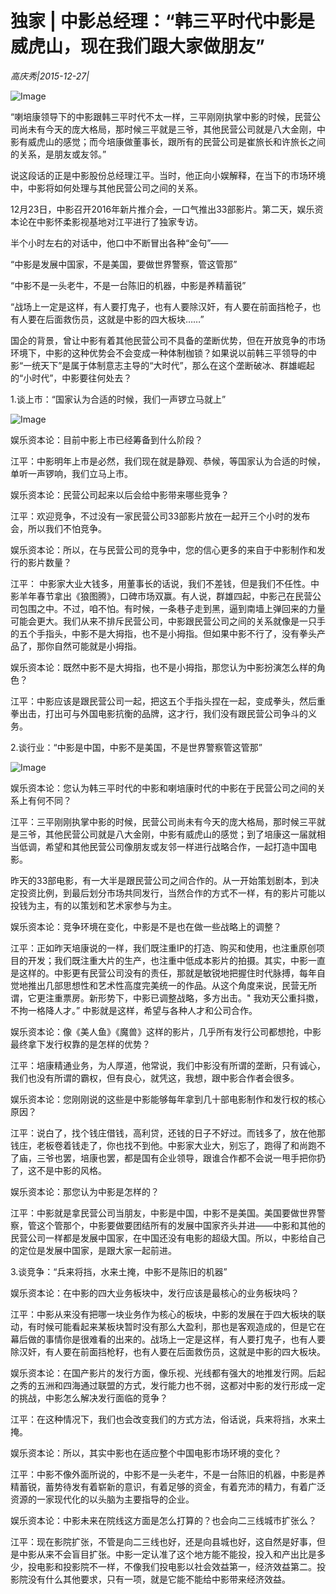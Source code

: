 # 独家 | 中影总经理：“韩三平时代中影是威虎山，现在我们跟大家做朋友”

*高庆秀|2015-12-27|*

![Image](http://static.ylzbl.com/uploads/ueditor/php/upload/image/20171011/1507708530439956.jpeg)

“喇培康领导下的中影跟韩三平时代不太一样，三平刚刚执掌中影的时候，民营公司尚未有今天的庞大格局，那时候三平就是三爷，其他民营公司就是八大金刚，中影有威虎山的感觉；而今培康做董事长，跟所有的民营公司是崔旅长和许旅长之间的关系，是朋友或友邻。”

说这段话的正是中影股份总经理江平。当时，他正向小娱解释，在当下的市场环境中，中影将如何处理与其他民营公司之间的关系。

12月23日，中影召开2016年新片推介会，一口气推出33部影片。第二天，娱乐资本论在中影怀柔影视基地对江平进行了独家专访。

半个小时左右的对话中，他口中不断冒出各种“金句”——

“中影是发展中国家，不是美国，要做世界警察，管这管那”

“中影不是一头老牛，不是一台陈旧的机器，中影是养精蓄锐”

“战场上一定是这样，有人要打鬼子，也有人要除汉奸，有人要在前面挡枪子，也有人要在后面救伤员，这就是中影的四大板块……”

国企的背景，曾让中影有着其他民营公司不具备的垄断优势，但在开放竞争的市场环境下，中影的这种优势会不会变成一种体制枷锁？如果说以前韩三平领导的中影“一统天下”是属于体制意志主导的“大时代”，那么在这个垄断破冰、群雄崛起的“小时代”，中影要往何处去？

1.谈上市：“国家认为合适的时候，我们一声锣立马就上”

![Image](http://si1.go2yd.com/get-image/0HOGaEH91CC)

娱乐资本论：目前中影上市已经筹备到什么阶段？

江平：中影明年上市是必然，我们现在就是静观、恭候，等国家认为合适的时候，单听一声锣响，我们立马上市。

娱乐资本论：民营公司起来以后会给中影带来哪些竞争？

江平：欢迎竞争，不过没有一家民营公司33部影片放在一起开三个小时的发布会，所以我们不怕竞争。

娱乐资本论：所以，在与民营公司的竞争中，您的信心更多的来自于中影制作和发行的影片数量？

江平： 中影家大业大钱多，用董事长的话说，我们不差钱，但是我们不任性。中影羊年春节拿出《狼图腾》，口碑市场双赢。有人说，群雄四起，中影己在民营公司包围之中。不过，咱不怕。有时候，一条巷子走到黑，逼到南墙上弹回来的力量可能会更大。我们从来不排斥民营公司，中影跟民营公司之间的关系就像是一只手的五个手指头，中影不是大拇指，也不是小拇指。但如果中影不行了，没有拳头产品了，那你自然可能就是小拇指。

娱乐资本论：既然中影不是大拇指，也不是小拇指，那您认为中影扮演怎么样的角色？

江平：中影应该是跟民营公司一起，把这五个手指头捏在一起，变成拳头，然后重拳出击，打出可与外国电影抗衡的品牌，这才行，我们没有跟民营公司争斗的义务。

2.谈行业：“中影是中国，中影不是美国，不是世界警察管这管那”

![Image](http://si1.go2yd.com/get-image/0HOGaBLMSoq)

娱乐资本论：您认为韩三平时代的中影和喇培康时代的中影在于民营公司之间的关系上有何不同？

江平：三平刚刚执掌中影的时候，民营公司尚未有今天的庞大格局，那时候三平就是三爷，其他民营公司就是八大金刚，中影有威虎山的感觉；到了培康这一届就相当低调，希望和其他民营公司像朋友或友邻一样进行战略合作，一起打造中国电影。

昨天的33部电影，有一大半是跟民营公司之间合作的。从一开始策划剧本，到决定投资比例，到最后划分市场共同发行，当然合作的方式不一样，有的影片可能以投钱为主，有的以策划和艺术家参与为主。

娱乐资本论：竞争环境在变化，中影是不是也在做一些战略上的调整？

江平：正如昨天培康说的一样，我们既注重IP的打造、购买和使用，也注重原创项目的开发；我们既注重大片的生产，也注重中低成本影片的拍摄。其实，中影一直是这样的。中影更有民营公司没有的责任，那就是敏锐地把握住时代脉搏，每年自觉地推出几部思想性和艺术性高度完美统一的作品。从这个角度来说，民营无所谓，它更注重票房。新形势下，中影已调整战略，多方出击。" 我劝天公重抖擞，不拘一格降人才。” 中影就是这样，希望与各种人才和公司合作。

娱乐资本论：像《美人鱼》《魔兽》这样的影片，几乎所有发行公司都想抢，中影最终拿下发行权靠的是怎样的优势？

江平：培康精通业务，为人厚道，他常说，我们中影没有所谓的垄断，只有诚心，我们也没有所谓的霸权，但有良心，就凭这，我想，跟中影合作者会很多。

娱乐资本论：您刚刚说的这些是中影能够每年拿到几十部电影制作和发行权的核心原因？

江平：说白了，找个钱庄借钱，高利贷，还钱的日子不好过。而钱多了，放在他那钱庄，老板卷着钱走了，你也找不到他。中影家大业大，别忘了，跑得了和尚跑不了庙，三爷也罢，培康也罢，都是国有企业领导，跟谁合作都不会说一甩手把你扔了，这不是中影的风格。

娱乐资本论：那您认为中影是怎样的？

江平：中影就是拿民营公司当朋友，中影是中国，中影不是美国。美国要做世界警察，管这个管那个，中影要做要团结所有的发展中国家齐头并进——中影和其他的民营公司一样都是发展中国家，在中国还没有电影的超级大国。所以，中影给自己的定位是发展中国家，是跟大家一起前进。

3.谈竞争：“兵来将挡，水来土掩，中影不是陈旧的机器”

娱乐资本论：在中影的四大业务板块中，发行应该是最核心的业务板块吗？

江平：中影从来没有把哪一块业务作为核心的板块，中影的发展在于四大板块的联动，有时候可能看起来某板块暂时没有那么大盈利，那也是客观造成的，但是它在幕后做的事情你是很难看的出来的。战场上一定是这样，有人要打鬼子，也有人要除汉奸，有人要在前面挡枪籽，也有人要在后面救伤员，这就是中影的四大板块。

娱乐资本论：在国产影片的发行方面，像乐视、光线都有强大的地推发行网。后起之秀的五洲和四海通过联盟的方式，发行能力也不弱，这都对中影的发行形成一定的挑战，中影怎么解决发行面临的竞争？

江平：在这种情况下，我们也会改变我们的方式方法，俗话说，兵来将挡，水来土掩。

娱乐资本论：所以，其实中影也在适应整个中国电影市场环境的变化？

江平：中影不像外面所说的，中影不是一头老牛，不是一台陈旧的机器，中影是养精蓄锐，蓄势待发有着崭新的意识，有着足够的资金，有着充沛的精力，有着广泛资源的一家现代化的以头脑为主要指导的企业。

娱乐资本论：中影未来在院线这方面是怎么打算的？也会向二三线城市扩张么？

江平：现在影院扩张，不管是向二三线也好，还是向县城也好，这自然是好事，但是中影从来不会盲目扩张。中影一定认准了这个地方能不能投，投入和产出比是多少，投电影和投影院不一样，不像我们投电影以社会效益第一，经济效益第二。投影院没有什么其他要求，只有一项，就是它能不能给中影带来经济效益。

